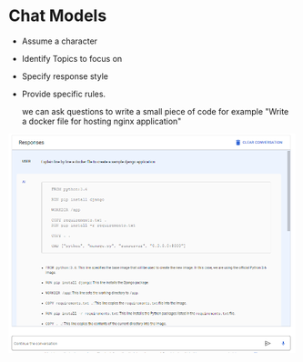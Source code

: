 # Chat Models
- Assume a character
- Identify Topics to focus on
- Specify response style
- Provide specific rules.

  we can ask questions to write a small piece of code for example "Write a docker file for hosting nginx application"
<img src="chatCode.PNG" width="600">
